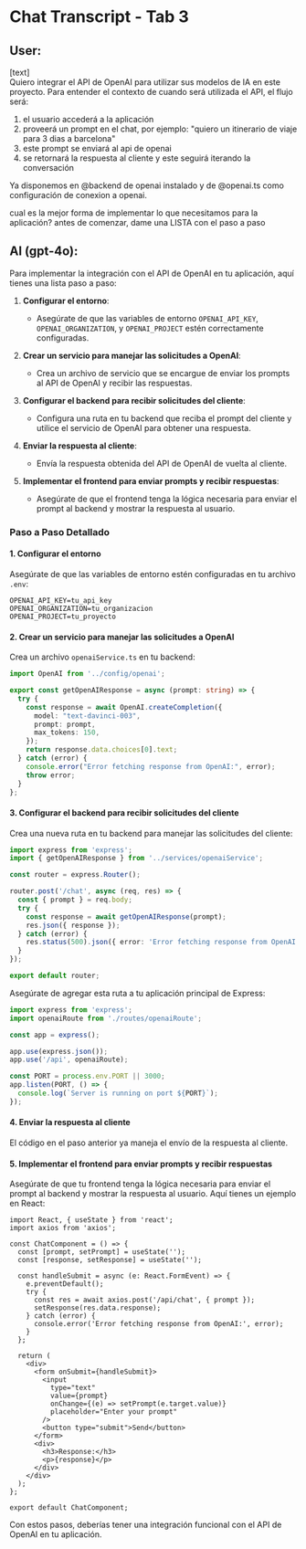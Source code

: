 # Chat Transcript - Tab 3

## User:


[text]  
Quiero integrar el API de OpenAI para utilizar sus modelos de IA en este proyecto.
Para entender el contexto de cuando será utilizada el API, el flujo será:
1. el usuario accederá a la aplicación
2. proveerá un prompt en el chat, por ejemplo: "quiero un itinerario de viaje para 3 dias a barcelona"
3. este prompt se enviará al api de openai
4. se retornará la respuesta al cliente y este seguirá iterando la conversación

Ya disponemos en @backend de openai instalado y de @openai.ts como configuración de conexion a openai.

cual es la mejor forma de implementar lo que necesitamos para la aplicación?
antes de comenzar, dame una LISTA con el paso a paso



## AI (gpt-4o):

Para implementar la integración con el API de OpenAI en tu aplicación, aquí tienes una lista paso a paso:

1. **Configurar el entorno**:
   - Asegúrate de que las variables de entorno `OPENAI_API_KEY`, `OPENAI_ORGANIZATION`, y `OPENAI_PROJECT` estén correctamente configuradas.

2. **Crear un servicio para manejar las solicitudes a OpenAI**:
   - Crea un archivo de servicio que se encargue de enviar los prompts al API de OpenAI y recibir las respuestas.

3. **Configurar el backend para recibir solicitudes del cliente**:
   - Configura una ruta en tu backend que reciba el prompt del cliente y utilice el servicio de OpenAI para obtener una respuesta.

4. **Enviar la respuesta al cliente**:
   - Envía la respuesta obtenida del API de OpenAI de vuelta al cliente.

5. **Implementar el frontend para enviar prompts y recibir respuestas**:
   - Asegúrate de que el frontend tenga la lógica necesaria para enviar el prompt al backend y mostrar la respuesta al usuario.

### Paso a Paso Detallado

#### 1. Configurar el entorno
Asegúrate de que las variables de entorno estén configuradas en tu archivo `.env`:
```
OPENAI_API_KEY=tu_api_key
OPENAI_ORGANIZATION=tu_organizacion
OPENAI_PROJECT=tu_proyecto
```

#### 2. Crear un servicio para manejar las solicitudes a OpenAI
Crea un archivo `openaiService.ts` en tu backend:
```typescript:backend/src/services/openaiService.ts
import OpenAI from '../config/openai';

export const getOpenAIResponse = async (prompt: string) => {
  try {
    const response = await OpenAI.createCompletion({
      model: "text-davinci-003",
      prompt: prompt,
      max_tokens: 150,
    });
    return response.data.choices[0].text;
  } catch (error) {
    console.error("Error fetching response from OpenAI:", error);
    throw error;
  }
};
```

#### 3. Configurar el backend para recibir solicitudes del cliente
Crea una nueva ruta en tu backend para manejar las solicitudes del cliente:
```typescript:backend/src/routes/openaiRoute.ts
import express from 'express';
import { getOpenAIResponse } from '../services/openaiService';

const router = express.Router();

router.post('/chat', async (req, res) => {
  const { prompt } = req.body;
  try {
    const response = await getOpenAIResponse(prompt);
    res.json({ response });
  } catch (error) {
    res.status(500).json({ error: 'Error fetching response from OpenAI' });
  }
});

export default router;
```

Asegúrate de agregar esta ruta a tu aplicación principal de Express:
```typescript:backend/src/app.ts
import express from 'express';
import openaiRoute from './routes/openaiRoute';

const app = express();

app.use(express.json());
app.use('/api', openaiRoute);

const PORT = process.env.PORT || 3000;
app.listen(PORT, () => {
  console.log(`Server is running on port ${PORT}`);
});
```

#### 4. Enviar la respuesta al cliente
El código en el paso anterior ya maneja el envío de la respuesta al cliente.

#### 5. Implementar el frontend para enviar prompts y recibir respuestas
Asegúrate de que tu frontend tenga la lógica necesaria para enviar el prompt al backend y mostrar la respuesta al usuario. Aquí tienes un ejemplo en React:
```typescript:frontend/src/components/ChatComponent.tsx
import React, { useState } from 'react';
import axios from 'axios';

const ChatComponent = () => {
  const [prompt, setPrompt] = useState('');
  const [response, setResponse] = useState('');

  const handleSubmit = async (e: React.FormEvent) => {
    e.preventDefault();
    try {
      const res = await axios.post('/api/chat', { prompt });
      setResponse(res.data.response);
    } catch (error) {
      console.error('Error fetching response from OpenAI:', error);
    }
  };

  return (
    <div>
      <form onSubmit={handleSubmit}>
        <input
          type="text"
          value={prompt}
          onChange={(e) => setPrompt(e.target.value)}
          placeholder="Enter your prompt"
        />
        <button type="submit">Send</button>
      </form>
      <div>
        <h3>Response:</h3>
        <p>{response}</p>
      </div>
    </div>
  );
};

export default ChatComponent;
```

Con estos pasos, deberías tener una integración funcional con el API de OpenAI en tu aplicación.
